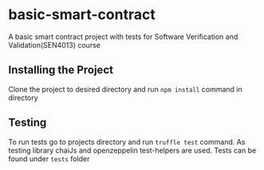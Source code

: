 # basic-smart-contract
A basic smart contract project with tests for Software Verification and Validation(SEN4013) course
## Installing the Project
Clone the project to desired directory and run `npm install` command in directory
## Testing
To run tests go to projects directory and run `truffle test` command.
As testing library chaiJs and openzeppelin test-helpers are used.
Tests can be found under `tests` folder
